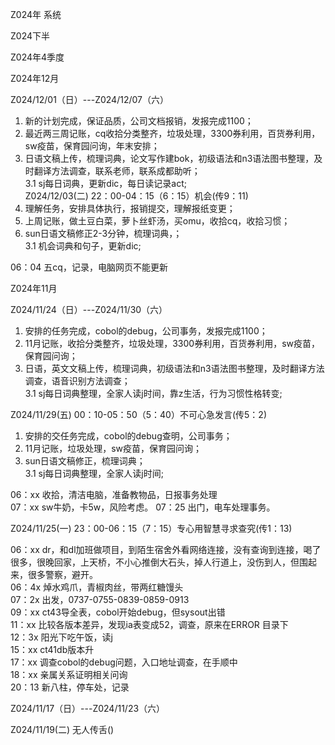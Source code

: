 Z024年 系统

Z024下半

Z024年4季度

Z024年12月 

Z024/12/01（日）---Z024/12/07（六）  
1. 新的计划完成，保证品质，公司文档报销，发报完成1100；  
2. 最近两三周记账，cq收拾分类整齐，垃圾处理，3300券利用，百货券利用，sw疫苗，保育园问询，年末安排；  
3. 日语文稿上传，梳理词典，论文写作建bok，初级语法和n3语法图书整理，及时翻译方法调查，联系老师，联系成都助听；  
3.1 sj每日词典，更新dic，每日读记录act;  
Z024/12/03(二) 22：00-04：15（6：15）机会(传9：11)  
1. 理解任务，安排具体执行，报销提交，理解报纸变更；  
2. 上周记账，做土豆白菜，萝卜丝虾汤，买omu，收拾cq，收拾习惯；  
3. sun日语文稿修正2-3分钟，梳理词典，；  
3.1 机会词典和句子，更新dic;  

06：04 五cq，记录，电脑网页不能更新


Z024年11月 

Z024/11/24（日）---Z024/11/30（六）  
1. 安排的任务完成，cobol的debug，公司事务，发报完成1100；  
2. 11月记账，收拾分类整齐，垃圾处理，3300券利用，百货券利用，sw疫苗，保育园问询；  
3. 日语，英文文稿上传，梳理词典，初级语法和n3语法图书整理，及时翻译方法调查，语音识别方法调查；  
3.1 sj每日词典整理，全家人读j时间，靠z生活，行为习惯性格转变;  

Z024/11/29(五) 00：10-05：50（5：40）不可心急发言(传5：2)  
1. 安排的交任务完成，cobol的debug查明，公司事务；  
2. 11月记账，垃圾处理，sw疫苗，保育园问询；  
3. sun日语文稿修正，梳理词典；  
3.1 sj每日词典整理，全家人读j时间;  

06：xx 收拾，清洁电脑，准备教物品，日报事务处理  
07：xx sw牛奶，卡5w，风险考虑。
07：25 出门，电车处理事务。



Z024/11/25(一) 23：00-06：15（7：15）专心用智慧寻求查究(传1：13)

06：xx dr，和dl加班做项目，到陌生宿舍外看网络连接，没有查询到连接，喝了很多，很晚回家，上天桥，不小心推倒大石头，掉人行道上，没伤到人，但围起来，很多警察，避开。  
06：4x 焯水鸡爪，青椒肉丝，带两红糖馒头  
07：2x 出发，0737-0755-0839-0859-0913  
09：xx ct43导全表，cobol开始debug，但sysout出错  
11：xx 比较各版本差异，发现ia表变成52，调查，原来在ERROR 目录下  
12：3x 阳光下吃午饭，读j  
15：xx ct41db版本升  
17：xx 调查cobol的debug问题，入口地址调查，在手顺中  
18：xx 亲属关系证明相关问询  
20：13 新八柱，停车处，记录  


Z024/11/17（日）---Z024/11/23（六）


Z024/11/19(二) 无人传舌()

